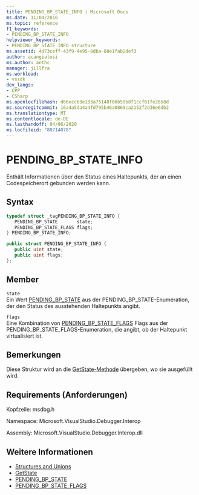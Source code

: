 ```yaml
---
title: PENDING_BP_STATE_INFO | Microsoft Docs
ms.date: 11/04/2016
ms.topic: reference
f1_keywords:
- PENDING_BP_STATE_INFO
helpviewer_keywords:
- PENDING_BP_STATE_INFO structure
ms.assetid: 4d73ceff-43f9-4e95-8dba-88e1fab2def3
author: acangialosi
ms.author: anthc
manager: jillfra
ms.workload:
- vssdk
dev_langs:
- CPP
- CSharp
ms.openlocfilehash: d66ecc63e133a75148f06b59b8f1ccf61fe2658d
ms.sourcegitcommit: 16a4a5da4a4fd795b46a0869ca2152f2d36e6db2
ms.translationtype: MT
ms.contentlocale: de-DE
ms.lasthandoff: 04/06/2020
ms.locfileid: "80714078"
---
```

# <a name="pending_bp_state_info"></a>PENDING_BP_STATE_INFO
Enthält Informationen über den Status eines Haltepunkts, der an einen Codespeicherort gebunden werden kann.

## <a name="syntax"></a>Syntax

```cpp
typedef struct _tagPENDING_BP_STATE_INFO { 
   PENDING_BP_STATE       state;
   PENDING_BP_STATE_FLAGS flags;
} PENDING_BP_STATE_INFO;
```

```csharp
public struct PENDING_BP_STATE_INFO { 
   public uint state;
   public uint flags;
};
```

## <a name="members"></a>Member
 `state`\
 Ein Wert [PENDING_BP_STATE](../../../extensibility/debugger/reference/pending-bp-state.md) aus der PENDING_BP_STATE-Enumeration, der den Status des ausstehenden Haltepunkts angibt.

 `flags`\
 Eine Kombination von [PENDING_BP_STATE_FLAGS](../../../extensibility/debugger/reference/pending-bp-state-flags.md) Flags aus der PENDING_BP_STATE_FLAGS-Enumeration, die angibt, ob der Haltepunkt virtualisiert ist.

## <a name="remarks"></a>Bemerkungen
 Diese Struktur wird an die [GetState-Methode](../../../extensibility/debugger/reference/idebugpendingbreakpoint2-getstate.md) übergeben, wo sie ausgefüllt wird.

## <a name="requirements"></a>Requirements (Anforderungen)
 Kopfzeile: msdbg.h

 Namespace: Microsoft.VisualStudio.Debugger.Interop

 Assembly: Microsoft.VisualStudio.Debugger.Interop.dll

## <a name="see-also"></a>Weitere Informationen
- [Structures and Unions](../../../extensibility/debugger/reference/structures-and-unions.md)
- [GetState](../../../extensibility/debugger/reference/idebugpendingbreakpoint2-getstate.md)
- [PENDING_BP_STATE](../../../extensibility/debugger/reference/pending-bp-state.md)
- [PENDING_BP_STATE_FLAGS](../../../extensibility/debugger/reference/pending-bp-state-flags.md)
